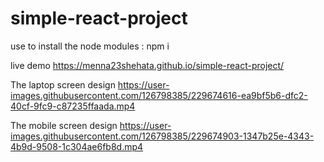 # simple-react-project
use to install the node modules : npm i 


live demo
https://menna23shehata.github.io/simple-react-project/


The laptop screen design
https://user-images.githubusercontent.com/126798385/229674616-ea9bf5b6-dfc2-40cf-9fc9-c87235ffaada.mp4


The mobile screen design
https://user-images.githubusercontent.com/126798385/229674903-1347b25e-4343-4b9d-9508-1c304ae6fb8d.mp4

